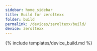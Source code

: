 ```yaml
---
sidebar: home_sidebar
title: Build for zeroltexx
folder: build
permalink: /devices/zeroltexx/build/
device: zeroltexx
---
```

{% include templates/device_build.md %}
